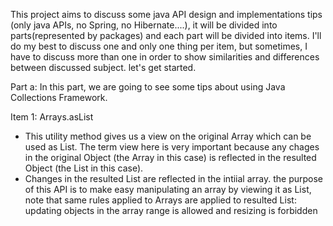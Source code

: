 This project aims to discuss some java API design and implementations tips (only java APIs, no Spring, no Hibernate....), 
it will be divided into parts(represented by packages) and each part will be divided into items.
I'll do my best to discuss one and only one thing per item, but sometimes, I have to discuss more than one in order to show similarities 
and differences between discussed subject. let's get started. 

Part a:
  In this part, we are going to see some tips about using Java Collections Framework.

Item 1: Arrays.asList
 - This utility method gives us a view on the original Array which can be used as List. The term view here is very important because 
 any chages in the original Object (the Array in this case) is reflected in the resulted Object (the List in this case). 
 - Changes in the resulted List are reflected in the intiial array. the purpose of this API is to make easy manipulating an array by viewing
  it as List, note that same rules applied to Arrays are applied to resulted List: updating objects in the array range is allowed and resizing is forbidden